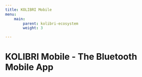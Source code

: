 ```yaml
---
title: KOLIBRI Mobile
menu:
    main:
        parent: kolibri-ecosystem
        weight: 3

---
```


# KOLIBRI Mobile - The Bluetooth Mobile App